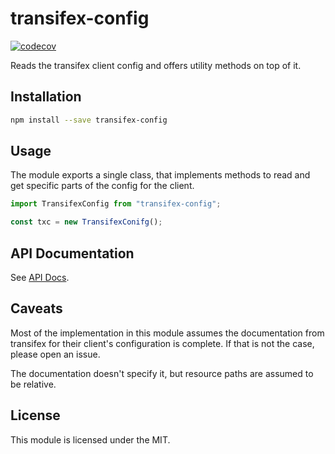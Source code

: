 # transifex-config

[![codecov](https://codecov.io/gh/freaktechnik/transifex-config/graph/badge.svg?token=dm2xqIgPQU)](https://codecov.io/gh/freaktechnik/transifex-config)

Reads the transifex client config and offers utility methods on top of it.

## Installation

```sh
npm install --save transifex-config
```

## Usage

The module exports a single class, that implements methods to read and get
specific parts of the config for the client.

```js
import TransifexConfig from "transifex-config";

const txc = new TransifexConifg();
```

## API Documentation

See [API Docs](https://freaktechnik.github.io/transifex-config/api).

## Caveats

Most of the implementation in this module assumes the documentation from
transifex for their client's configuration is complete. If that is not the case,
please open an issue.

The documentation doesn't specify it, but resource paths are assumed to be
relative.

## License

This module is licensed under the MIT.
